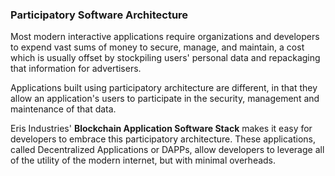 ### Participatory Software Architecture

Most modern interactive applications require organizations and developers to expend vast sums of money to secure, manage, and maintain, a cost which is usually offset by stockpiling users' personal data and repackaging that information for advertisers.

Applications built using participatory architecture are different, in that they allow an application's users to participate in the security, management and maintenance of that data.

Eris Industries' **Blockchain Application Software Stack** makes it easy for developers to embrace this participatory architecture. These applications, called Decentralized Applications or DAPPs, allow developers to leverage all of the utility of the modern internet, but with minimal overheads.
